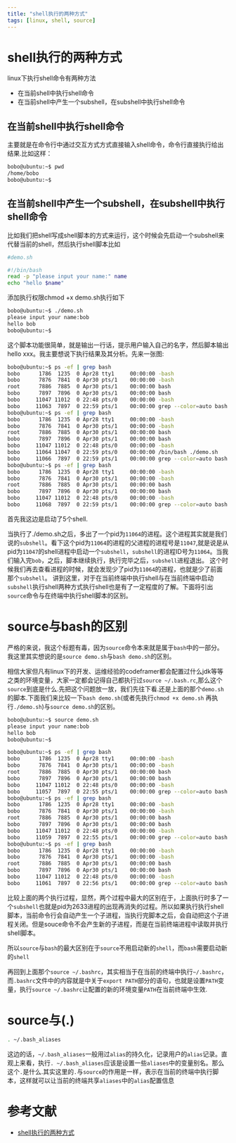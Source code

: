 ```yaml
---
title: "shell执行的两种方式"
tags: [linux, shell, source]
---
```

# shell执行的两种方式

linux下执行shell命令有两种方法
- 在当前shell中执行shell命令
- 在当前shell中产生一个subshell，在subshell中执行shell命令
## 在当前shell中执行shell命令
主要就是在命令行中通过交互方式方式直接输入shell命令，命令行直接执行给出结果.比如这样：
```sh
bobo@ubuntu:~$ pwd
/home/bobo
bobo@ubuntu:~$
```

## 在当前shell中产生一个subshell，在subshell中执行shell命令
比如我们把shell写成shell脚本的方式来运行，这个时候会先启动一个subshell来代替当前的shell，然后执行shell脚本比如
```sh
#demo.sh

#!/bin/bash
read -p "please input your name:" name
echo "hello $name"
```
添加执行权限chmod +x demo.sh执行如下
```sh
bobo@ubuntu:~$ ./demo.sh
please input your name:bob
hello bob
bobo@ubuntu:~$
```

这个脚本功能很简单，就是输出一行话，提示用户输入自己的名字，然后脚本输出hello xxx。我主要想说下执行结果及其分析。先来一张图:
```sh
bobo@ubuntu:~$ ps -ef | grep bash
bobo      1786  1235  0 Apr28 tty1     00:00:00 -bash
bobo      7876  7841  0 Apr30 pts/1    00:00:00 -bash
root      7886  7885  0 Apr30 pts/1    00:00:00 bash
bobo      7897  7896  0 Apr30 pts/1    00:00:00 bash
bobo     11047 11012  0 22:48 pts/0    00:00:00 -bash
bobo     11063  7897  0 22:59 pts/1    00:00:00 grep --color=auto bash
bobo@ubuntu:~$ ps -ef | grep bash
bobo      1786  1235  0 Apr28 tty1     00:00:00 -bash
bobo      7876  7841  0 Apr30 pts/1    00:00:00 -bash
root      7886  7885  0 Apr30 pts/1    00:00:00 bash
bobo      7897  7896  0 Apr30 pts/1    00:00:00 bash
bobo     11047 11012  0 22:48 pts/0    00:00:00 -bash
bobo     11064 11047  0 22:59 pts/0    00:00:00 /bin/bash ./demo.sh
bobo     11066  7897  0 22:59 pts/1    00:00:00 grep --color=auto bash
bobo@ubuntu:~$ ps -ef | grep bash
bobo      1786  1235  0 Apr28 tty1     00:00:00 -bash
bobo      7876  7841  0 Apr30 pts/1    00:00:00 -bash
root      7886  7885  0 Apr30 pts/1    00:00:00 bash
bobo      7897  7896  0 Apr30 pts/1    00:00:00 bash
bobo     11047 11012  0 22:48 pts/0    00:00:00 -bash
bobo     11068  7897  0 22:59 pts/1    00:00:00 grep --color=auto bash
```
首先我这边是启动了5个shell.

当执行了./demo.sh之后，多出了一个pid为`11064`的进程。这个进程其实就是我们说的`subshell`。看下这个pid为`11064`的进程的父进程的进程号是`11047`,就是说是从pid为`11047`的shell进程中启动一个`subshell`，`subshell`的进程ID号为`11064`。当我们输入完`bob`，之后，脚本继续执行，执行完毕之后，`subshell`进程退出。
这个时候我们再去查看进程的时候，就会发现少了pid为`11064`的进程，也就是少了前面那个`subshell`。
讲到这里，对于在当前终端中执行shell与在当前终端中启动`subshell`执行shell两种方式执行shell也是有了一定程度的了解。下面将引出`source`命令与在终端中执行shell脚本的区别。

# source与bash的区别
严格的来说，我这个标题有毒，因为`source`命令本来就是属于`bash`中的一部分。我这里其实想说的是`source demo.sh`与`bash demo.sh`的区别。

相信大家但凡有linux下的开发、运维经验的codeframer都会配置过什么jdk等等之类的环境变量，大家一定都会记得自己都执行过`source ~/.bash.rc`,那么这个`source`到底是什么.先把这个问题放一放，我们先往下看.还是上面的那个`demo.sh`的脚本.下面我们来比较一下`bash demo.sh`(或者先执行`chmod +x demo.sh` 再执行`./demo.sh`)与`source demo.sh`的区别。

```sh
bobo@ubuntu:~$ source demo.sh
please input your name:bob
hello bob
bobo@ubuntu:~$
```

```sh
bobo@ubuntu:~$ ps -ef | grep bash
bobo      1786  1235  0 Apr28 tty1     00:00:00 -bash
bobo      7876  7841  0 Apr30 pts/1    00:00:00 -bash
root      7886  7885  0 Apr30 pts/1    00:00:00 bash
bobo      7897  7896  0 Apr30 pts/1    00:00:00 bash
bobo     11047 11012  0 22:48 pts/0    00:00:00 -bash
bobo     11057  7897  0 22:55 pts/1    00:00:00 grep --color=auto bash
bobo@ubuntu:~$ ps -ef | grep bash
bobo      1786  1235  0 Apr28 tty1     00:00:00 -bash
bobo      7876  7841  0 Apr30 pts/1    00:00:00 -bash
root      7886  7885  0 Apr30 pts/1    00:00:00 bash
bobo      7897  7896  0 Apr30 pts/1    00:00:00 bash
bobo     11047 11012  0 22:48 pts/0    00:00:00 -bash
bobo     11059  7897  0 22:55 pts/1    00:00:00 grep --color=auto bash
bobo@ubuntu:~$ ps -ef | grep bash
bobo      1786  1235  0 Apr28 tty1     00:00:00 -bash
bobo      7876  7841  0 Apr30 pts/1    00:00:00 -bash
root      7886  7885  0 Apr30 pts/1    00:00:00 bash
bobo      7897  7896  0 Apr30 pts/1    00:00:00 bash
bobo     11047 11012  0 22:48 pts/0    00:00:00 -bash
bobo     11061  7897  0 22:56 pts/1    00:00:00 grep --color=auto bash
```

比较上面的两个执行过程，显然，两个过程中最大的区别在于，上面执行时多了一个`subshell`也就是pid为2633进程的出现再消失的过程。所以如果执行执行shell脚本，当前命令行会自动产生一个子进程，当执行完脚本之后，会自动把这个子进程关闭。但是souce命令不会产生新的子进程，而是在当前终端进程中读取并执行shell脚本。

所以`source`与`bash`的最大区别在于`source`不用启动新的`shell`，而`bash`需要启动新的`shell`

再回到上面那个`source ~/.bashrc`，其实相当于在当前的终端中执行`~/.bashrc`，而`.bashrc`文件中的内容就是中关于`export PATH`部分的语句，也就是设置`PATH`变量，执行`source ~/.bashrc`让配置的新的环境变量`PATH`在当前终端中生效.

# source与(.)
```sh
. ~/.bash_aliases
```
这边的话，`~/.bash_aliases`一般用过`alias`的持久化，记录用户的`alias`记录。直观上来看，执行`. ~/.bash_aliases`应该是设置一些`aliases`中的变量别名。那么这个`.`是什么.其实这里的`.`与`source`的作用是一样，表示在当前的终端中执行脚本，这样就可以让当前的终端共享`aliases`中的`alias`配置信息

# 参考文献
- [shell执行的两种方式](https://warjiang.github.io/devcat/2016/12/15/shell%E6%89%A7%E8%A1%8C%E7%9A%84%E4%B8%A4%E7%A7%8D%E6%96%B9%E5%BC%8F/)
